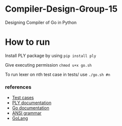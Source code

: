 # Compiler-Design-Group-15
Designing Compiler of Go in Python

# How to run

Install PLY package by using
```pip install ply```

Give executing permission
```chmod u+x go.sh```

To run lexer on nth test case in tests/ use
```./go.sh #n```

### references
- [Test cases](https://gobyexample.com/)
- [PLY documentation](https://ply.readthedocs.io/en/latest/ply.html)
- [Go documentation](https://go.dev/ref/spec)
- [ANSI grammar](https://www.lysator.liu.se/c/ANSI-C-grammar-y.html)
- [GoLang](https://go.dev/ref/spec)

